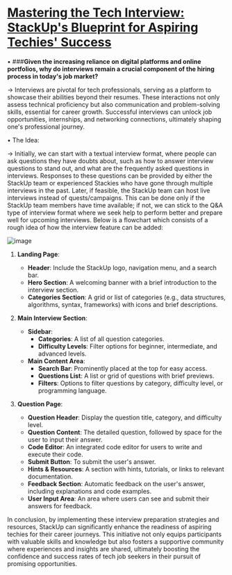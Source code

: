 # <u>Mastering the Tech Interview: StackUp's Blueprint for Aspiring Techies' Success</u>

•	###<b>Given the increasing reliance on digital platforms and online portfolios, why do interviews remain a crucial component of the hiring process in today's job market?</b>

->	Interviews are pivotal for tech professionals, serving as a platform to showcase their abilities beyond their resumes. These interactions not only assess technical proficiency but also communication and problem-solving skills, essential for career growth. Successful interviews can unlock job opportunities, internships, and networking connections, ultimately shaping one's professional journey.

•	The Idea:

->	Initially, we can start with a textual interview format, where people can ask questions they have doubts about, such as how to answer interview questions to stand out, and what are the frequently asked questions in interviews. Responses to these questions can be provided by either the StackUp team or experienced Stackies who have gone through multiple interviews in the past. Later, if feasible, the StackUp team can host live interviews instead of quests/campaigns. This can be done only if the StackUp team members have time available; if not, we can stick to the Q&A type of interview format where we seek help to perform better and prepare well for upcoming interviews.
Below is a flowchart which consists of a rough idea of how the interview feature can be added: 

![image](https://github.com/user-attachments/assets/480ecdd3-6397-4222-8e68-d222173dfccc)
1. **Landing Page**:
    - **Header**: Include the StackUp logo, navigation menu, and a search bar.
    - **Hero Section**: A welcoming banner with a brief introduction to the interview section.
    - **Categories Section**: A grid or list of categories (e.g., data structures, algorithms, syntax, frameworks) with icons and brief descriptions.


2. **Main Interview Section**:
    - **Sidebar**:
        - **Categories**: A list of all question categories.
        - **Difficulty Levels**: Filter options for beginner, intermediate, and advanced levels.
    - **Main Content Area**:
        - **Search Bar**: Prominently placed at the top for easy access.
        - **Questions List**: A list or grid of questions with brief previews.
        - **Filters**: Options to filter questions by category, difficulty level, or programming language.

3. **Question Page**:
    - **Question Header**: Display the question title, category, and difficulty level.
    - **Question Content**: The detailed question, followed by space for the user to input their answer.
    - **Code Editor**: An integrated code editor for users to write and execute their code.
    - **Submit Button**: To submit the user's answer.
    - **Hints & Resources**: A section with hints, tutorials, or links to relevant documentation.
    - **Feedback Section**: Automatic feedback on the user's answer, including explanations and code examples.
    - **User Input Area**: An area where users can see and submit their answers for feedback.
      
In conclusion, by implementing these interview preparation strategies and resources, StackUp can significantly enhance the readiness of aspiring techies for their career journeys. This initiative not only equips participants with valuable skills and knowledge but also fosters a supportive community where experiences and insights are shared, ultimately boosting the confidence and success rates of tech job seekers in their pursuit of promising opportunities.

